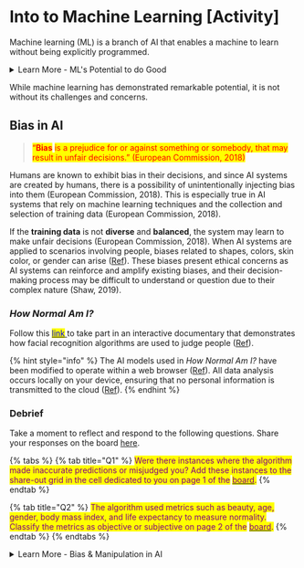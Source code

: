 # Into to Machine Learning \[Activity]

Machine learning (ML) is a branch of AI that enables a machine to learn without being explicitly programmed.&#x20;

<details>

<summary>Learn More - ML's Potential to do Good </summary>

Machine learning offers a wide range of benefits across various domains, such as: &#x20;

* **Data-driven insights**: Machine learning enables the analysis of complex data to extract valuable insights and patterns that may be difficult for humans to identify, leading to informed decision-making and improved outcomes.&#x20;
* **Automation and efficiency**: Machine learning automates repetitive tasks, reducing manual effort and increasing productivity. It streamlines processes, leading to improved efficiency and cost savings.&#x20;
* **Enhanced accuracy and precision**: Machine learning algorithms excel at tasks such as image and speech recognition, natural language processing, and predictive analytics, leading to higher accuracy and precision in various applications.&#x20;
* **Personalized experiences**: Machine learning enables personalized recommendations and experiences by understanding individual preferences, improving user satisfaction, and driving customer loyalty.&#x20;
* **Real-time fraud detection**: Machine learning algorithms can detect fraudulent activities by analyzing patterns and anomalies in transaction data, providing real-time fraud prevention and safeguarding financial systems.&#x20;
* **Advanced healthcare diagnostics**: Machine learning aids in early disease detection and diagnosis by analyzing medical records, imaging data, and genetic information, enabling timely intervention and improved patient outcomes.&#x20;
* **Autonomous systems**: Machine learning plays a crucial role in autonomous vehicles, enabling object recognition, behavior prediction, and real-time decision-making for enhanced safety and efficiency.&#x20;
* **Predictive maintenance**: Machine learning can analyze sensor data to predict equipment failures and maintenance needs, helping businesses proactively address issues and minimize downtime.&#x20;
* **Improved customer service**: Machine learning-powered chatbots and virtual assistants can understand natural language queries, provide instant and personalized assistance, and enhance customer service experiences.&#x20;
* **Scientific advancements**: Machine learning contributes to scientific research by enabling data analysis, pattern recognition, and simulations, accelerating discoveries and breakthroughs in various fields.&#x20;



</details>

While machine learning has demonstrated remarkable potential, it is not without its challenges and concerns.&#x20;

## Bias in AI

> <mark style="color:red;">“</mark><mark style="color:red;">**Bias**</mark> <mark style="color:red;"></mark><mark style="color:red;">is a prejudice for or against something or somebody, that may result in unfair decisions.” (European Commission, 2018)</mark>

Humans are known to exhibit bias in their decisions, and since AI systems are created by humans, there is a possibility of unintentionally injecting bias into them (European Commission, 2018). This is especially true in AI systems that rely on machine learning techniques and the collection and selection of training data (European Commission, 2018).&#x20;

If the **training data** is not **diverse** and **balanced**, the system may learn to make unfair decisions (European Commission, 2018). When AI systems are applied to scenarios involving people, biases related to shapes, colors, skin color, or gender can arise ([Ref](https://www.digitaltechnologieshub.edu.au/teach-and-assess/classroom-resources/lesson-ideas/data-bias-in-ai/)). These biases present ethical concerns as AI systems can reinforce and amplify existing biases, and their decision-making process may be difficult to understand or question due to their complex nature (Shaw, 2019).&#x20;

### _How Normal Am I?_

Follow this [<mark style="color:blue;">link</mark> ](https://www.hownormalami.eu/)to take part in an interactive documentary that demonstrates how facial recognition algorithms are used to judge people ([Ref](https://www.project-sherpa.eu/how-normal-am-i-nominated-for-best-eu-website-of-the-year/)). &#x20;

{% hint style="info" %}
The AI models used in _How Normal Am I?_ have been modified to operate within a web browser ([Ref](https://starts.eu/article/detail/how-normal-am-i/)). All data analysis occurs locally on your device, ensuring that no personal information is transmitted to the cloud ([Ref](https://starts.eu/article/detail/how-normal-am-i/)).
{% endhint %}

### Debrief

Take a moment to reflect and respond to the following questions. Share your responses on the board [here](https://jamboard.google.com/d/1hl8j9C71M-c26si500VDR7DIiD7zUTTF6JQb1cz\_iRQ/viewer?f=0).&#x20;

{% tabs %}
{% tab title="Q1" %}
<mark style="color:purple;">Were there instances where the algorithm made inaccurate predictions or misjudged you? Add these instances to the share-out grid in the cell dedicated to you on page 1 of the</mark> [<mark style="color:purple;">board</mark>](https://jamboard.google.com/d/1hl8j9C71M-c26si500VDR7DIiD7zUTTF6JQb1cz\_iRQ/edit?usp=sharing)<mark style="color:purple;">.</mark>
{% endtab %}

{% tab title="Q2" %}
<mark style="color:purple;">The algorithm used metrics such as beauty, age, gender, body mass index, and life expectancy to measure normality. Classify the metrics as objective or subjective on page 2 of the</mark> [<mark style="color:purple;">board</mark>](https://jamboard.google.com/d/1hl8j9C71M-c26si500VDR7DIiD7zUTTF6JQb1cz\_iRQ/edit?usp=sharing)<mark style="color:purple;">.</mark>
{% endtab %}
{% endtabs %}

<details>

<summary>Learn More - Bias &#x26; Manipulation in AI</summary>

_How Normal Am I?_ was made by Tijmen Schep - an artist, technology critic, and privacy advocate - with the aim of provoking people to question the reliability of facial recognition systems and AI more broadly ([Ref](https://starts.eu/article/detail/how-normal-am-i/)). &#x20;

_“If you have a low score, it might just be because the judgment of these algorithms is so dependent on how they were trained” -_ Tijmen Schep ([Ref](https://www.techjuice.pk/this-eu-funded-ai-judges-your-face-and-tells-you-how-normal-you-are/)) &#x20;

### **Bias** &#x20;

The algorithms in the documentary classify and rate individuals based on the labelling of their training samples. Due to the manual labeling of training samples by individuals, the algorithms rely on subjective standards, making them susceptible to bias. &#x20;

For example, the training for the beauty algorithm was done exclusively by Chinese students who assigned beauty scores based on the traits they personally deem are most attractive ([Ref](https://starts.eu/article/detail/how-normal-am-i/)). This subjective labelling process makes the beauty algorithm biased toward Chinese beauty standards ([Ref](https://starts.eu/article/detail/how-normal-am-i/)). &#x20;

Besides this obvious potential for bias, beauty cannot be based on objective norms as perceptions of it vary globally. Nevertheless, algorithms are being used to classify and compare people. Dating websites, for example, assign people beauty scores based on the photos they upload, and then match them with people who have the same beauty score ([Ref](https://www.tijmenschep.com/how-normal-am-i/)).  &#x20;

The unjust implications of algorithms are not limited to the enforcement of subjective beauty standards. If the training data used to develop image or facial recognition models is biased or lacks diversity, it can lead to inaccurate and unfair results, disproportionately impacting certain demographic groups. This can result in discriminatory practices in areas such as law enforcement, surveillance, and hiring processes, reinforcing existing social biases and inequities. &#x20;

### **Manipulation** &#x20;

Facial recognition algorithms are not only susceptible to bias but also to manipulation. For example, the age algorithm in _How Normal Am I?_ will falsely perceive an individual to be young if they shake their head ([Ref](https://starts.eu/article/detail/how-normal-am-i/)). Moreover, manipulating certain factors such as lighting can influence the beauty score, while raising eyebrows can result in a lower BMI score ([Ref](https://starts.eu/article/detail/how-normal-am-i/)).&#x20;

The potential for inaccurate predications has broader implications. [Facial recognition algorithms](http://gendershades.org/) have been known to exhibit high rates of false positives and false negatives, leading to wrongful identification and potential harm to innocent individuals.   &#x20;

</details>
